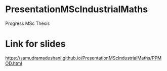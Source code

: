# PresentationMScIndustrialMaths
Progress MSc Thesis

# Link for slides

https://samudramadushani.github.io/PresentationMScIndustrialMaths/PPMOD.html
